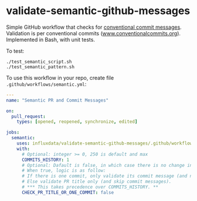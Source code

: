 # validate-semantic-github-messages
Simple GitHub workflow that checks for [conventional commit messages](https://www.conventionalcommits.org/en/v1.0.0/).
Validation is per conventional commits (www.conventionalcommits.org).
Implemented in Bash, with unit tests.

To test:
```console
./test_semantic_script.sh
./test_semantic_pattern.sh
```

To use this workflow in your repo, create file `.github/workflows/semantic.yml`:
```yaml
---
name: "Semantic PR and Commit Messages"

on:
  pull_request:
    types: [opened, reopened, synchronize, edited]

jobs:
  semantic:
    uses: influxdata/validate-semantic-github-messages/.github/workflows/semantic.yml@main
    with:
      # Optional: integer >= 0, 250 is default and max
      COMMITS_HISTORY: 1
      # Optional: Dafault is false, in which case there is no change in bahavior.
      # When true, logic is as follow:
      # If there is one commit, only validate its commit message (and not the PR title). 
      # Else validate PR title only (and skip commit messages).  
      # *** This takes precedence over COMMITS_HISTORY. **
      CHECK_PR_TITLE_OR_ONE_COMMIT: false
```

